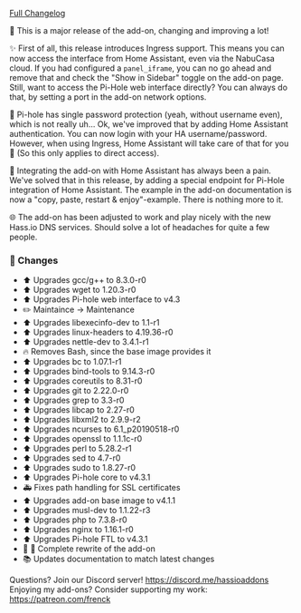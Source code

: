 [Full Changelog][changelog]

🎉  This is a major release of the add-on, changing and improving a lot!

✨ First of all, this release introduces Ingress support. This means you can now access the interface from Home Assistant, even via the NabuCasa cloud. If you had configured a `panel_iframe`, you can no go ahead and remove that and check the "Show in Sidebar" toggle on the add-on page. Still, want to access the Pi-Hole web interface directly? You can always do that, by setting a port in the add-on network options.

🔐 Pi-hole has single password protection (yeah, without username even), which is not really uh... Ok, we've improved that by adding Home Assistant authentication. You can now login with your HA username/password. However, when using Ingress, Home Assistant will take care of that for you 🎉  (So this only applies to direct access).

🏡 Integrating the add-on with Home Assistant has always been a pain. We've solved that in this release, by adding a special endpoint for Pi-Hole integration of Home Assistant. The example in the add-on documentation is now a "copy, paste, restart & enjoy"-example. There is nothing more to it.

🌐 The add-on has been adjusted to work and play nicely with the new Hass.io DNS services. Should solve a lot of headaches for quite a few people.

### :hammer: Changes

- :arrow_up: Upgrades gcc/g++ to 8.3.0-r0
- :arrow_up: Upgrades wget to 1.20.3-r0
- :arrow_up: Upgrades Pi-hole web interface to v4.3
- :pencil2: Maintaince -> Maintenance
- :arrow_up: Upgrades libexecinfo-dev to 1.1-r1
- :arrow_up: Upgrades linux-headers to 4.19.36-r0
- :arrow_up: Upgrades nettle-dev to 3.4.1-r1
- :fire: Removes Bash, since the base image provides it
- :arrow_up: Upgrades bc to 1.07.1-r1
- :arrow_up: Upgrades bind-tools to 9.14.3-r0
- :arrow_up: Upgrades coreutils to 8.31-r0
- :arrow_up: Upgrades git to 2.22.0-r0
- :arrow_up: Upgrades grep to 3.3-r0
- :arrow_up: Upgrades libcap to 2.27-r0
- :arrow_up: Upgrades libxml2 to 2.9.9-r2
- :arrow_up: Upgrades ncurses to 6.1_p20190518-r0
- :arrow_up: Upgrades openssl to 1.1.1c-r0
- :arrow_up: Upgrades perl to 5.28.2-r1
- :arrow_up: Upgrades sed to 4.7-r0
- :arrow_up: Upgrades sudo to 1.8.27-r0
- :arrow_up: Upgrades Pi-hole core to v4.3.1
- :ambulance: Fixes path handling for SSL certificates
- :arrow_up: Upgrades add-on base image to v4.1.1
- :arrow_up: Upgrades musl-dev to 1.1.22-r3
- :arrow_up: Upgrades php to 7.3.8-r0
- :arrow_up: Upgrades nginx to 1.16.1-r0
- :arrow_up: Upgrades Pi-hole FTL to v4.3.1
- :tractor: :hammer: Complete rewrite of the add-on
- :books: Updates documentation to match latest changes

[changelog]: https://github.com/hassio-addons/addon-pi-hole/compare/v3.0.2...v4.0.0

Questions? Join our Discord server! https://discord.me/hassioaddons
Enjoying my add-ons? Consider supporting my work: https://patreon.com/frenck